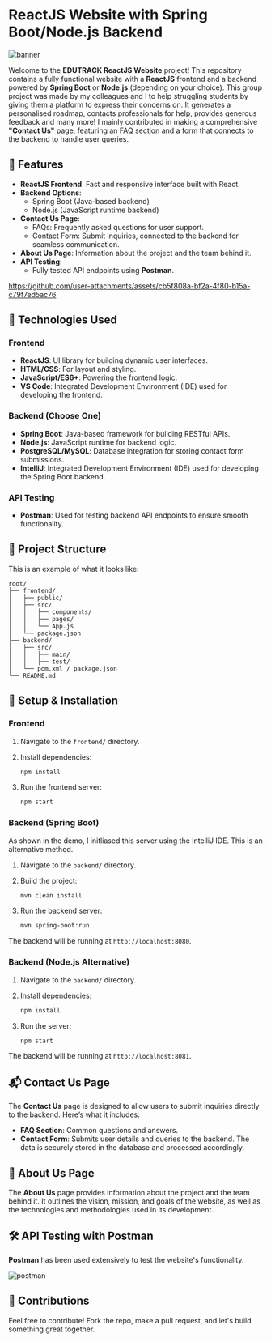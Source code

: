 # ReactJS Website with Spring Boot/Node.js Backend

![banner](https://github.com/user-attachments/assets/2ab92400-103f-4d30-b4d8-4cc79916504f)

Welcome to the **EDUTRACK ReactJS Website** project! This repository contains a fully functional website with a **ReactJS** frontend and a backend powered by **Spring Boot** or **Node.js** (depending on your choice). This group project was made by my colleagues and I to help struggling students by giving them a platform to express their concerns on. It generates a personalised roadmap, contacts professionals for help, provides generous feedback and many more! I mainly contributed in making a comprehensive **"Contact Us"** page, featuring an FAQ section and a form that connects to the backend to handle user queries.

## 🌟 Features

- **ReactJS Frontend**: Fast and responsive interface built with React.
- **Backend Options**: 
  - Spring Boot (Java-based backend)
  - Node.js (JavaScript runtime backend)
- **Contact Us Page**:
  - FAQs: Frequently asked questions for user support.
  - Contact Form: Submit inquiries, connected to the backend for seamless communication.
- **About Us Page**: Information about the project and the team behind it.
- **API Testing**: 
  - Fully tested API endpoints using **Postman**.



https://github.com/user-attachments/assets/cb5f808a-bf2a-4f80-b15a-c79f7ed5ac76



## 🚀 Technologies Used

### Frontend
- **ReactJS**: UI library for building dynamic user interfaces.
- **HTML/CSS**: For layout and styling.
- **JavaScript/ES6+**: Powering the frontend logic.
- **VS Code**: Integrated Development Environment (IDE) used for developing the frontend.

### Backend (Choose One)
- **Spring Boot**: Java-based framework for building RESTful APIs.
- **Node.js**: JavaScript runtime for backend logic.
- **PostgreSQL/MySQL**: Database integration for storing contact form submissions.
- **IntelliJ**: Integrated Development Environment (IDE) used for developing the Spring Boot backend.

### API Testing
- **Postman**: Used for testing backend API endpoints to ensure smooth functionality.

## 📂 Project Structure

This is an example of what it looks like:

```plaintext
root/
├── frontend/
│   ├── public/
│   ├── src/
│   │   ├── components/
│   │   ├── pages/
│   │   └── App.js
│   └── package.json
├── backend/
│   ├── src/
│   │   ├── main/
│   │   ├── test/
│   └── pom.xml / package.json
└── README.md
```

## 🔧 Setup & Installation

### Frontend
1. Navigate to the `frontend/` directory.
   
2. Install dependencies:

   ```bash
   npm install
   
3. Run the frontend server:
   
   ```bash
   npm start

### Backend (Spring Boot)

As shown in the demo, I initliased this server using the IntelliJ IDE. This is an alternative method.

1. Navigate to the `backend/` directory.

2. Build the project:

   ```bash
   mvn clean install

3. Run the backend server:

   ```bash
   mvn spring-boot:run

The backend will be running at `http://localhost:8080`.

### Backend (Node.js Alternative)
1. Navigate to the `backend/` directory.

2. Install dependencies:

   ```bash
   npm install

3. Run the server:

   ```bash
   npm start

The backend will be running at `http://localhost:8081`.

## 📬 Contact Us Page

The **Contact Us** page is designed to allow users to submit inquiries directly to the backend. Here’s what it includes:

- **FAQ Section**: Common questions and answers.
- **Contact Form**: Submits user details and queries to the backend. The data is securely stored in the database and processed accordingly.

## 📖 About Us Page

The **About Us** page provides information about the project and the team behind it. It outlines the vision, mission, and goals of the website, as well as the technologies and methodologies used in its development.

## 🛠 API Testing with Postman

**Postman** has been used extensively to test the website's functionality.

![postman](https://github.com/user-attachments/assets/07d8bc28-fcf8-4e0c-918a-191c9423d3b9)

## 🤝 Contributions

Feel free to contribute! Fork the repo, make a pull request, and let's build something great together.
